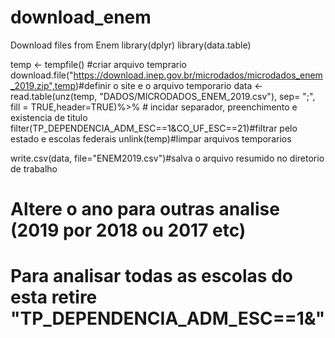 # download_enem
Download files from Enem
library(dplyr)
library(data.table)

temp <- tempfile() #criar arquivo temprario
download.file("https://download.inep.gov.br/microdados/microdados_enem_2019.zip",temp)#definir o site e o arquivo temporario
data <- read.table(unz(temp, "DADOS/MICRODADOS_ENEM_2019.csv"),
                   sep= ";", fill = TRUE,header=TRUE)%>% # incidar separador, preenchimento e existencia de titulo 
         filter(TP_DEPENDENCIA_ADM_ESC==1&CO_UF_ESC==21)#filtrar pelo estado e escolas federais
unlink(temp)#limpar arquivos temporarios

write.csv(data, file="ENEM2019.csv")#salva o arquivo resumido no diretorio de trabalho

# Altere o ano para outras analise (2019 por 2018 ou 2017 etc)
# Para analisar todas as escolas do esta retire "TP_DEPENDENCIA_ADM_ESC==1&"
